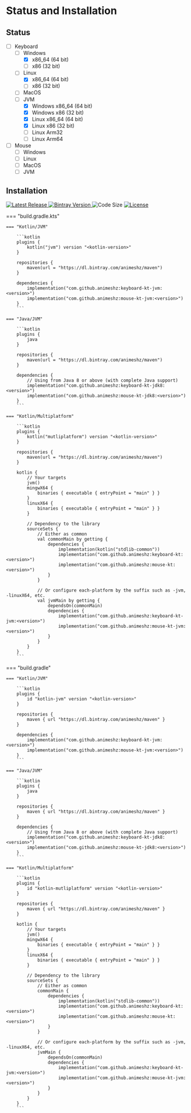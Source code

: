 # Status and Installation

## Status

- [ ] Keyboard
    - [ ] Windows
        - [X] x86_64 (64 bit)
        - [ ] x86    (32 bit)
    - [ ] Linux
        - [X] x86_64 (64 bit)
        - [ ] x86    (32 bit)
    - [ ] MacOS
    - [ ] JVM
        - [X] Windows x86_64 (64 bit)
        - [X] Windows x86    (32 bit)
        - [X] Linux x86_64 (64 bit)
        - [X] Linux x86    (32 bit)
        - [ ] Linux Arm32
        - [ ] Linux Arm64
- [ ] Mouse
    - [ ] Windows
    - [ ] Linux
    - [ ] MacOS
    - [ ] JVM

## Installation
<p>
    <a href="https://github.com/Animeshz/keyboard-mouse-kt/releases">
        <img src="https://img.shields.io/github/release-date/Animeshz/keyboard-mouse-kt?style=flat-square&label=Latest%20Release" alt="Latest Release" />
    <a href="https://bintray.com/animeshz/maven/keyboard-kt">
        <img src="https://img.shields.io/bintray/v/animeshz/maven/keyboard-kt?color=blue&style=flat-square" alt="Bintray Version">
    </a>
    <img src="https://img.shields.io/github/languages/code-size/Animeshz/keyboard-mouse-kt?style=flat-square" alt="Code Size"/>
    <a href="https://github.com/Animeshz/keyboard-mouse-kt/blob/master/LICENSE">
        <img src="https://img.shields.io/github/license/Animeshz/keyboard-mouse-kt?style=flat-square" alt="License" />
    </a>    
</p>

=== "build.gradle.kts"

    === "Kotlin/JVM"

        ```kotlin
        plugins {
            kotlin("jvm") version "<kotlin-version>"
        }

        repositories {
            maven(url = "https://dl.bintray.com/animeshz/maven")
        }

        dependencies {
            implementation("com.github.animeshz:keyboard-kt-jvm:<version>")
            implementation("com.github.animeshz:mouse-kt-jvm:<version>")
        }
        ```
    
    === "Java/JVM"

        ```kotlin
        plugins {
            java
        }

        repositories {
            maven(url = "https://dl.bintray.com/animeshz/maven")
        }

        dependencies {
            // Using from Java 8 or above (with complete Java support)
            implementation("com.github.animeshz:keyboard-kt-jdk8:<version>")
            implementation("com.github.animeshz:mouse-kt-jdk8:<version>")
        }   
        ```

    === "Kotlin/Multiplatform"

        ```kotlin
        plugins {
            kotlin("mutliplatform") version "<kotlin-version>"
        }

        repositories {
            maven(url = "https://dl.bintray.com/animeshz/maven")
        }

        kotlin {
            // Your targets
            jvm()
            mingwX64 {
                binaries { executable { entryPoint = "main" } }
            }
            linuxX64 {
                binaries { executable { entryPoint = "main" } }
            }

            // Dependency to the library
            sourceSets {
                // Either as common
                val commonMain by getting {
                    dependencies {
                        implementation(kotlin("stdlib-common"))
                        implementation("com.github.animeshz:keyboard-kt:<version>")
                        implementation("com.github.animeshz:mouse-kt:<version>")
                    }
                }
                
                // Or configure each-platform by the suffix such as -jvm, -linuxX64, etc.
                val jvmMain by getting {
                    dependsOn(commonMain)
                    dependencies {
                        implementation("com.github.animeshz:keyboard-kt-jvm:<version>")
                        implementation("com.github.animeshz:mouse-kt-jvm:<version>")
                    }
                }
            }
        }
        ```

=== "build.gradle"

    === "Kotlin/JVM"

        ```kotlin
        plugins {
            id "kotlin-jvm" version "<kotlin-version>"
        }

        repositories {
            maven { url "https://dl.bintray.com/animeshz/maven" }
        }

        dependencies {
            implementation("com.github.animeshz:keyboard-kt-jvm:<version>")
            implementation("com.github.animeshz:mouse-kt-jvm:<version>")
        }
        ```
    
    === "Java/JVM"

        ```kotlin
        plugins {
            java
        }

        repositories {
            maven { url "https://dl.bintray.com/animeshz/maven" }
        }

        dependencies {
            // Using from Java 8 or above (with complete Java support)
            implementation("com.github.animeshz:keyboard-kt-jdk8:<version>")
            implementation("com.github.animeshz:mouse-kt-jdk8:<version>")
        }   
        ```

    === "Kotlin/Multiplatform"

        ```kotlin
        plugins {
            id "kotlin-mutliplatform" version "<kotlin-version>"
        }

        repositories {
            maven { url "https://dl.bintray.com/animeshz/maven" }
        }

        kotlin {
            // Your targets
            jvm()
            mingwX64 {
                binaries { executable { entryPoint = "main" } }
            }
            linuxX64 {
                binaries { executable { entryPoint = "main" } }
            }

            // Dependency to the library
            sourceSets {
                // Either as common
                commonMain {
                    dependencies {
                        implementation(kotlin("stdlib-common"))
                        implementation("com.github.animeshz:keyboard-kt:<version>")
                        implementation("com.github.animeshz:mouse-kt:<version>")
                    }
                }
                
                // Or configure each-platform by the suffix such as -jvm, -linuxX64, etc.
                jvmMain {
                    dependsOn(commonMain)
                    dependencies {
                        implementation("com.github.animeshz:keyboard-kt-jvm:<version>")
                        implementation("com.github.animeshz:mouse-kt-jvm:<version>")
                    }
                }
            }
        }
        ```